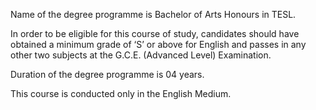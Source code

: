 Name of the degree programme is Bachelor of Arts Honours in TESL.

In order to be eligible for this course of study, candidates should have obtained a minimum grade
of ‘S’ or above for English and passes in any other two subjects at the G.C.E. (Advanced Level)
Examination.

Duration of the degree programme is 04 years.

This course is conducted only in the English Medium.